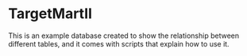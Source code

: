 # TargetMartII
This is an example database created to show the relationship between different tables, and it comes with scripts that explain how to use it.
